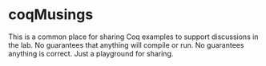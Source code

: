 # coqMusings
This is a common place for sharing Coq examples to support discussions
in the lab.  No guarantees that anything will compile or run.  No
guarantees anything is correct.  Just a playground for sharing.
